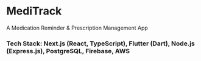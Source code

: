 # MediTrack
A Medication Reminder &amp; Prescription Management App

### Tech Stack: Next.js (React, TypeScript), Flutter (Dart), Node.js (Express.js), PostgreSQL, Firebase, AWS

